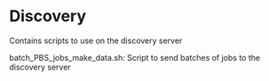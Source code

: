 # Discovery  

Contains scripts to use on the discovery server  

batch_PBS_jobs_make_data.sh: Script to send batches of jobs to the discovery server
